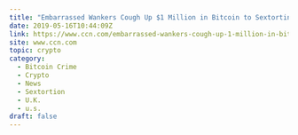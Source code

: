 ```yaml
---
title: "Embarrassed Wankers Cough Up $1 Million in Bitcoin to Sextortinists"
date: 2019-05-16T10:44:09Z
link: https://www.ccn.com/embarrassed-wankers-cough-up-1-million-in-bitcoin-to-sextortinists?utm_medium=RSS&utm_source=hune
site: www.ccn.com
topic: crypto
category:
  - Bitcoin Crime
  - Crypto
  - News
  - Sextortion
  - U.K.
  - u.s.
draft: false
---
```

